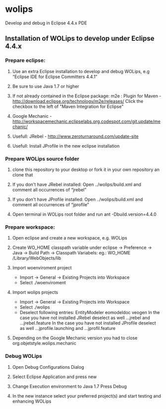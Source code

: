 wolips
======

Develop and debug in Eclipse 4.4.x PDE

## Installation of WOLips to develop under Eclipse 4.4.x

### Prepare eclipse:

1) Use an extra Eclipse installation to develop and debug WOLips, e.g “Eclipse IDE for Eclipse Committers 4.4.1”

2) Be sure to use Java 1.7 or higher

3) If not already contained in the Eclipse package:
   m2e : Plugin for Maven - http://download.eclipse.org/technology/m2e/releases/ 
   Click the checkbox to the left of "Maven Integration for Eclipse"
   
4) Google Mechanic - http://workspacemechanic.eclipselabs.org.codespot.com/git.update/mechanic/

5) Usefull: JRebel - http://www.zeroturnaround.com/update-site

6) Usefull: Install JProfile in the new eclipse installation


### Prepare WOLips source folder

1) clone this repository to your desktop
   or fork it in your own repository an clone that
   
2) If you don't have JRebel installed:
   Open ../wolips/build.xml and comment all occurrences of “jrebel”
   
3) If you don't have JProfile installed:
   Open ../wolips/build.xml and comment all occurrences of “jprofile”
   
4) Open terminal in WOLips root folder and run
   ant -Dbuild.version=4.4.0

### Prepare workspace:

1) Open eclipse and create a new workspace, e.g. WOLips

2) Create WO_HOME classpath variable under eclipse → Preference → Java → Build Path → Classpath Variabels:
   eg.: WO_HOME /Library/WebObjects/lib
   
3) Import woenviroment project
   - Import → General → Existing Projects into Workspace
   - Select ./woenviroment

4) Import wolips projects
   - Import → General → Existing Projects into Workspace
   - Select ./wolips
   - Deselect following entries:
	 EntityModeler
	 eomodeldoc
	 veogen
   In the case you have not installed JRebel deselect as well ...jrebel and ...jrebel.feature
   In the case you have not installed JProfile deselect as well ...jprofile.launching and ...jprofil.feature

5) Depending on the Google Mechanic version you had to close org.objetstyle.wolips.mechanic

### Debug WOLips

1) Open Debug Configurations Dialog

2) Select Eclipse Application and press new

3) Change Execution environment to Java 1.7
   Press Debug
   
4) In the new instance select your preferred project(s) and start testing and enhancing WOLips


